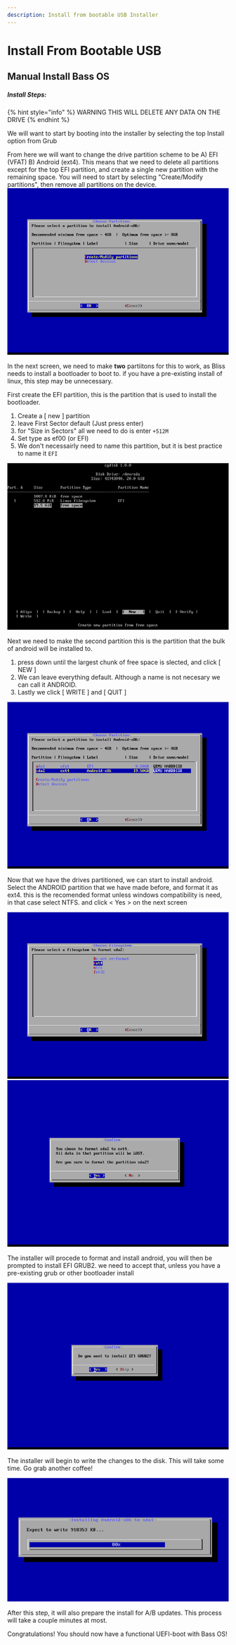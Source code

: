 ```yaml
---
description: Install from bootable USB Installer
---
```


# Install From Bootable USB

## Manual Install Bass OS

##### Install Steps:

{% hint style="info" %}
WARNING THIS WILL DELETE ANY DATA ON THE DRIVE
{% endhint %}

We will want to start by booting into the installer by selecting the top Install option from Grub

From here we will want to change the drive partition scheme to be A) EFI (VFAT) B) Android (ext4). This means that we need to delete all partitions except for the top EFI partition, and create a single new partition with the remaining space.  You will need to start by selecting "Create/Modify partitions", then remove all partitions on the device. ![Partitioning p1](../../.gitbook/assets/uefi-create.png)

In the next screen, we need to make **two** partiitons for this to work, as Bliss needs to install a bootloader to boot to. if you have a pre-existing install of linux, this step may be unnecessary.

First create the EFI partition, this is the partition that is used to install the bootloader. 

1. Create a [ new ] partition
2. leave First Sector default (Just press enter)
3. for "Size in Sectors" all we need to do is enter `+512M`
4. Set type as ef00 (or EFI)
5. We don't necessairly need to name this partition, but it is best practice to name it `EFI`

![Partitioning p2](../../.gitbook/assets/uefi-android.png)

Next we need to make the second partition this is the partition that the bulk of android will be installed to.

1. press down until the largest chunk of free space is slected, and click [ NEW ]
2. We can leave everything default. Although a name is not necesary we can call it ANDROID.
3. Lastly we click [ WRITE ] and [ QUIT ] 

![Partitioned](../../.gitbook/assets/uefi-partitioned.png)

Now that we have the drives partitioned, we can start to install android. Select the ANDROID partition that we have made before, and format it as ext4. this is the recomended format unless windows compatibility is need, in that case select NTFS. and click < Yes > on the next screen

![Format Drive p1](../../.gitbook/assets/uefi-ext4.png)
![Format Drive p2](../../.gitbook/assets/uefi-risks.png)

The installer will procede to format and install android, you will then be prompted to install EFI GRUB2. we need to accept that, unless you have a pre-existing grub or other bootloader install

![Install Grub](../../.gitbook/assets/uefi-grub.png)

The installer will begin to write the changes to the disk. This will take some time. Go grab another coffee!

![Grab a coffee](../../.gitbook/assets/grab-a-coffee.png)

After this step, it will also prepare the install for A/B updates. This process will take a couple minutes at most. 

Congratulations! You should now have a functional UEFI-boot with Bass OS!
